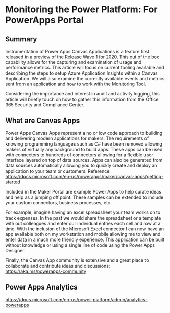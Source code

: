 # Monitoring the Power Platform: For PowerApps Portal
## Summary

Instrumentation of Power Apps Canvas Applications is a feature first released in a preview of the Release Wave 1 for 2020. This out of the box capability allows for the capturing and examination of usage and performance metrics. This article will focus on current tooling available and describing the steps to setup Azure Application Insights within a Canvas Application. We will also examine the currently available events and metrics sent from an application and how to work with the Monitoring Tool.

Considering the importance and interest in audit and activity logging, this article will briefly touch on how to gather this information from the Office 365 Security and Compliance Center.

## What are Canvas Apps

Power Apps Canvas Apps represent a no or low code approach to building and delivering modern applications for makers. The requirements of knowing programming languages such as C# have been removed allowing makers of virtually any background to build apps. These apps can be used with connectors to hundreds of connectors allowing for a flexible user interface layered on top of data sources. Apps can also be generated from data sources automatically allowing you to quickly create and deploy an application to your team or customers. Reference: https://docs.microsoft.com/en-us/powerapps/maker/canvas-apps/getting-started

Included in the Maker Portal are example Power Apps to help curate ideas and help as a jumping off point. These samples can be extended to include your custom connectors, business processes, etc.

For example, imagine having an excel spreadsheet your team works on to track expenses. In the past we would share the spreadsheet or a template with out colleagues and enter our individual entries each cell and row at a time. With the inclusion of the Microsoft Excel connector I can now have an app available both on my workstation and mobile allowing me to view and enter data in a much more friendly experience. This application can be built without knowledge or using a single line of code using the Power Apps Designer.

Finally, the Canvas App community is extensive and a great place to collaborate and contribute ideas and discussions: https://aka.ms/powerapps-community

## Power Apps Analytics





https://docs.microsoft.com/en-us/power-platform/admin/analytics-powerapps